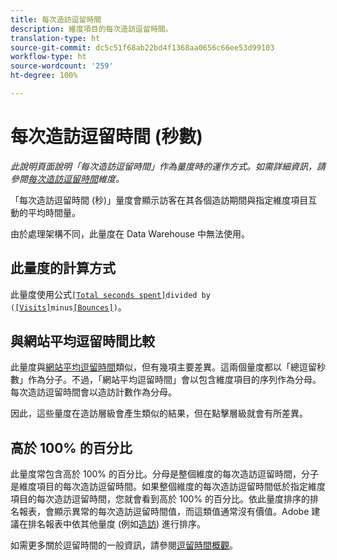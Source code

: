 ```yaml
---
title: 每次造訪逗留時間
description: 維度項目的每次造訪逗留時間。
translation-type: ht
source-git-commit: dc5c51f68ab22bd4f1368aa0656c66ee53d99103
workflow-type: ht
source-wordcount: '259'
ht-degree: 100%

---
```



# 每次造訪逗留時間 (秒數)

*此說明頁面說明「每次造訪逗留時間」作為量度時的運作方式。如需詳細資訊，請參閱[每次造訪逗留時間](../dimensions/time-spent-per-visit.md)維度。*

「每次造訪逗留時間 (秒)」量度會顯示訪客在其各個造訪期間與指定維度項目互動的平均時間量。

由於處理架構不同，此量度在 Data Warehouse 中無法使用。

## 此量度的計算方式

此量度使用公式[`[Total seconds spent]`](total-seconds-spent.md)`divided by (`[`[Visits]`](visits.md)`minus`[`[Bounces]`](bounces.md)`)`。

## 與網站平均逗留時間比較

此量度與[網站平均逗留時間](average-time-on-site.md)類似，但有幾項主要差異。這兩個量度都以「總逗留秒數」作為分子。不過，「網站平均逗留時間」會以包含維度項目的序列作為分母。每次造訪逗留時間會以造訪計數作為分母。

因此，這些量度在造訪層級會產生類似的結果，但在點擊層級就會有所差異。

## 高於 100% 的百分比

此量度常包含高於 100% 的百分比。分母是整個維度的每次造訪逗留時間，分子是維度項目的每次造訪逗留時間。如果整個維度的每次造訪逗留時間低於指定維度項目的每次造訪逗留時間，您就會看到高於 100% 的百分比。依此量度排序的排名報表，會顯示異常的每次造訪逗留時間值，而這類值通常沒有價值。Adobe 建議在排名報表中依其他量度 (例如[造訪](visits.md)) 進行排序。

如需更多關於逗留時間的一般資訊，請參閱[逗留時間概觀](time-spent.md)。

